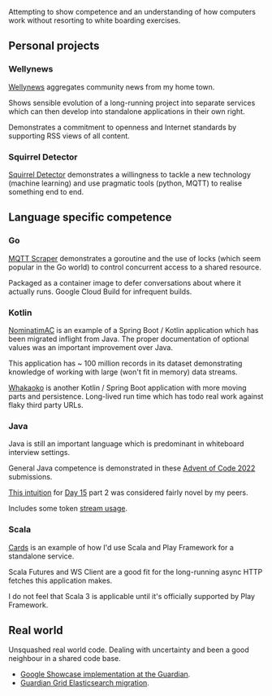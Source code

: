 Attempting to show competence and an understanding of how computers work without resorting to white boarding exercises.


## Personal projects

### Wellynews 

[Wellynews](https://github.com/tonytw1/wellynews) aggregates community news from my home town.

Shows sensible evolution of a long-running project into separate services which can then 
develop into standalone applications in their own right.

Demonstrates a commitment to openness and Internet standards by supporting RSS views of all content.


### Squirrel Detector

[Squirrel Detector](https://github.com/tonytw1/squirrel-detector) demonstrates a willingness to tackle a new
technology (machine learning) and use pragmatic tools (python, MQTT) to realise something end to end.


## Language specific competence



### Go

[MQTT Scraper](https://github.com/tonytw1/mqtt-scraper) demonstrates a goroutine and the use of locks 
(which seem popular in the Go world) to control concurrent access to a shared resource.

Packaged as a container image to defer conversations about where it actually runs.
Google Cloud Build for infrequent builds.


### Kotlin

[NominatimAC](https://github.com/tonytw1/nominatim-ac) is an example of a Spring Boot / Kotlin application 
which has been migrated inflight from Java. The proper documentation of optional values was an important improvement over Java.

This application has ~ 100 million records in its dataset demonstrating knowledge of working with large (won't fit in memory) data streams.

[Whakaoko](https://github.com/tonytw1/whakaoko) is another Kotlin / Spring Boot application with more moving parts and persistence.
Long-lived run time which has todo real work against flaky third party URLs.


### Java

Java is still an important language which is predominant in whiteboard interview settings.

General Java competence is demonstrated in these [Advent of Code 2022](https://github.com/tonytw1/advent2022/tree/main/src) submissions.

[This intuition](https://github.com/tonytw1/advent2022/blob/b2a345ae7c4fa36a59602d9e3a871d3ee14a4546/src/Day15.java#L45)
for [Day 15](https://adventofcode.com/2022/day/15) part 2 was considered fairly novel by my peers.

Includes some token [stream usage](https://github.com/tonytw1/advent2022/blob/b2a345ae7c4fa36a59602d9e3a871d3ee14a4546/src/Day15.java#L87). 

### Scala

[Cards](https://github.com/tonytw1/cards) is an example of how I'd use Scala and Play Framework for a standalone service.

Scala Futures and WS Client are a good fit for the long-running async HTTP fetches this application makes.

I do not feel that Scala 3 is applicable until it's officially supported by Play Framework.


## Real world

Unsquashed real world code. Dealing with uncertainty and been a good neighbour in a shared code base.

- [Google Showcase implementation at the Guardian](https://github.com/guardian/frontend/pull/24038).
- [Guardian Grid Elasticsearch migration](https://github.com/guardian/grid/pull/2373/commits).
